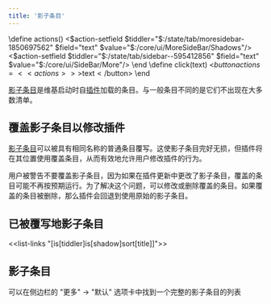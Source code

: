 ```yaml
---
title: '影子条目'
---
```


\define actions()
<$action-setfield $tiddler="$:/state/tab/moresidebar-1850697562" $field="text" $value="$:/core/ui/MoreSideBar/Shadows"/>
<$action-setfield $tiddler="$:/state/tab/sidebar--595412856" $field="text" $value="$:/core/ui/SideBar/More"/>
\end
\define click(text)
<$button actions=<<actions>>>$text$</$button>
\end

[影子条目](ShadowTiddlers)是维基启动时自[插件](Plugins)加载的条目。与一般条目不同的是它们不出现在大多数清单。

## 覆盖影子条目以修改插件

[影子条目](ShadowTiddlers)可以被具有相同名称的普通条目覆写。这使影子条目完好无损，但插件将在其位置使用覆盖条目，从而有效地允许用户修改插件的行为。

用户被警告不要覆盖影子条目，因为如果在插件更新中更改了影子条目，覆盖的条目可能不再按预期运行。为了解决这个问题，可以修改或删除覆盖的条目。如果覆盖的条目被删除，那么插件会回退到使用原始的影子条目。

## 已被覆写地影子条目

<<list-links "[is[tiddler]is[shadow]sort[title]]">>

## 影子条目

可以在侧边栏的 "更多" -> "默认" 选项卡中找到一个完整的影子条目的列表
